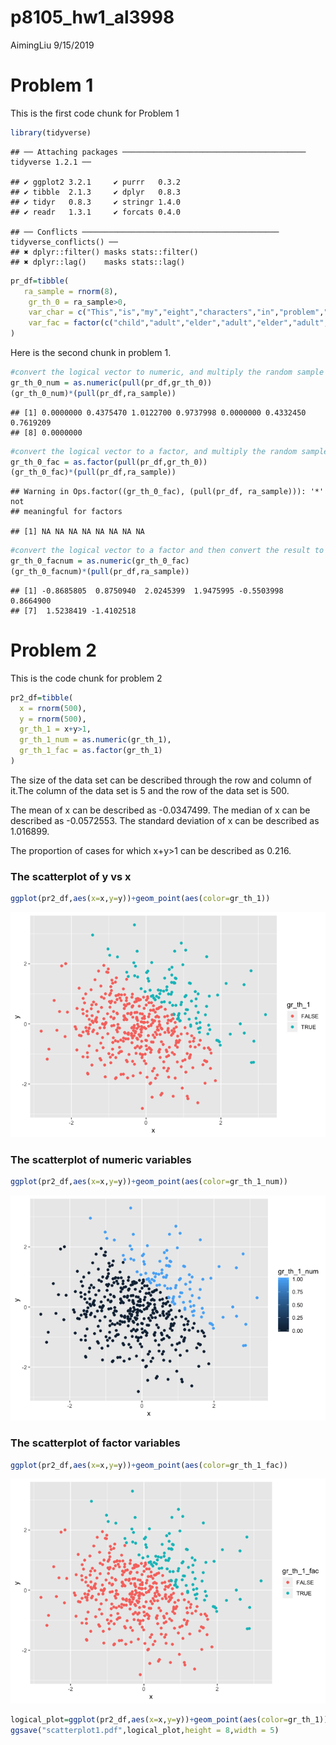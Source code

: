 p8105\_hw1\_al3998
================
AimingLiu
9/15/2019

# Problem 1

This is the first code chunk for Problem
    1

``` r
library(tidyverse)
```

    ## ── Attaching packages ───────────────────────────────────────── tidyverse 1.2.1 ──

    ## ✔ ggplot2 3.2.1     ✔ purrr   0.3.2
    ## ✔ tibble  2.1.3     ✔ dplyr   0.8.3
    ## ✔ tidyr   0.8.3     ✔ stringr 1.4.0
    ## ✔ readr   1.3.1     ✔ forcats 0.4.0

    ## ── Conflicts ──────────────────────────────────────────── tidyverse_conflicts() ──
    ## ✖ dplyr::filter() masks stats::filter()
    ## ✖ dplyr::lag()    masks stats::lag()

``` r
pr_df=tibble(
   ra_sample = rnorm(8),
    gr_th_0 = ra_sample>0,
    var_char = c("This","is","my","eight","characters","in","problem","one"),
    var_fac = factor(c("child","adult","elder","adult","elder","adult","child","adult"),levels=c("child","adult","elder"))
)
```

Here is the second chunk in problem
1.

``` r
#convert the logical vector to numeric, and multiply the random sample by the result#
gr_th_0_num = as.numeric(pull(pr_df,gr_th_0))
(gr_th_0_num)*(pull(pr_df,ra_sample))
```

    ## [1] 0.0000000 0.4375470 1.0122700 0.9737998 0.0000000 0.4332450 0.7619209
    ## [8] 0.0000000

``` r
#convert the logical vector to a factor, and multiply the random sample by the result#
gr_th_0_fac = as.factor(pull(pr_df,gr_th_0))
(gr_th_0_fac)*(pull(pr_df,ra_sample))
```

    ## Warning in Ops.factor((gr_th_0_fac), (pull(pr_df, ra_sample))): '*' not
    ## meaningful for factors

    ## [1] NA NA NA NA NA NA NA NA

``` r
#convert the logical vector to a factor and then convert the result to numeric, and multiply the random sample by the result#
gr_th_0_facnum = as.numeric(gr_th_0_fac)
(gr_th_0_facnum)*(pull(pr_df,ra_sample))
```

    ## [1] -0.8685805  0.8750940  2.0245399  1.9475995 -0.5503998  0.8664900
    ## [7]  1.5238419 -1.4102518

# Problem 2

This is the code chunk for problem 2

``` r
pr2_df=tibble(
  x = rnorm(500),
  y = rnorm(500),
  gr_th_1 = x+y>1,
  gr_th_1_num = as.numeric(gr_th_1),
  gr_th_1_fac = as.factor(gr_th_1)
)
```

The size of the data set can be described through the row and column of
it.The column of the data set is 5 and the row of the data set is 500.

The mean of x can be described as -0.0347499. The median of x can be
described as -0.0572553. The standard deviation of x can be described as
1.016899.

The proportion of cases for which x+y\>1 can be described as 0.216.

### The scatterplot of y vs x

``` r
ggplot(pr2_df,aes(x=x,y=y))+geom_point(aes(color=gr_th_1))
```

![](p8105-hw1_al3998_files/figure-gfm/unnamed-chunk-4-1.png)<!-- -->

### The scatterplot of numeric variables

``` r
ggplot(pr2_df,aes(x=x,y=y))+geom_point(aes(color=gr_th_1_num))
```

![](p8105-hw1_al3998_files/figure-gfm/unnamed-chunk-5-1.png)<!-- -->

### The scatterplot of factor variables

``` r
ggplot(pr2_df,aes(x=x,y=y))+geom_point(aes(color=gr_th_1_fac))
```

![](p8105-hw1_al3998_files/figure-gfm/unnamed-chunk-6-1.png)<!-- -->

``` r
logical_plot=ggplot(pr2_df,aes(x=x,y=y))+geom_point(aes(color=gr_th_1))
ggsave("scatterplot1.pdf",logical_plot,height = 8,width = 5)
```
